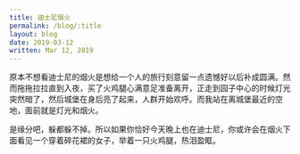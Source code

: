 ```yaml
---
title: 迪士尼烟火
permalink: /blog/:title
layout: blog
date: 2019-03-12
written: Mar 12, 2019
---
```


原本不想看迪士尼的烟火是想给一个人的旅行刻意留一点遗憾好以后补成圆满。然而拖拖拉拉直到入夜，买了火鸡腿心满意足准备离开，正走到园子中心的时候灯光突然暗了，然后城堡在身后亮了起来，人群开始欢呼。而我站在离城堡最近的空地，面前就是灯光和烟火。

是缘分吧，躲都躲不掉。所以如果你恰好今天晚上也在迪士尼，你或许会在烟火下面看见一个穿着碎花裙的女子，举着一只火鸡腿，热泪盈眶。